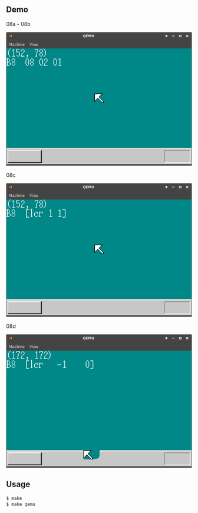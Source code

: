 ## Demo

08a - 08b

![template](https://github.com/watermelon892/OSPractice/blob/master/08/pic/08a.png)

08c

![template](https://github.com/watermelon892/OSPractice/blob/master/08/pic/08c.png)

08d

![template](https://github.com/watermelon892/OSPractice/blob/master/08/pic/08d.png)

## Usage

```
$ make
$ make qemu
```
